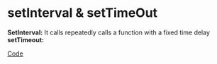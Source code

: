 # setInterval & setTimeOut

**SetInterval:** It calls repeatedly calls a function with a fixed time delay
**setTimeout:** 

[Code](Hacking%2054cdd1878c1940c3a585abeff2f3dc81/Pwn%20Web%20628ccafad89a438097d411029e11be72/Web%20Development%20b79dc89ef8b14ff1951974c9abd8f931/JavaScript%2020e84adae71b41f9a0ceaf0c93ff310a/setInterval%20&%20setTimeOut%20acc5a31e49154b4385483ee0f2ac8ed4/Code.md)